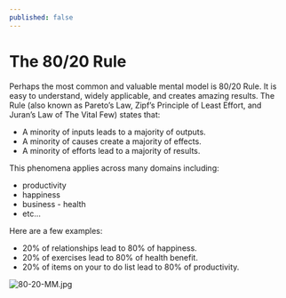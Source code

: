 ```yaml
---
published: false
---
```

# The 80/20 Rule

Perhaps the most common and valuable mental model is 80/20 Rule. It is easy to understand, widely applicable, and creates amazing results.  The Rule (also known as Pareto’s Law, Zipf’s Principle of Least Effort, and Juran’s Law of The Vital Few) states that:

- A minority of inputs leads to a majority of outputs.
- A minority of causes create a majority of effects.
- A minority of efforts lead to a majority of results.

This phenomena applies across many domains including:
- productivity
- happiness 
- business - health
- etc...

Here are a few examples:

- 20% of relationships lead to 80% of happiness.
- 20% of exercises lead to 80% of health benefit.
- 20% of items on your to do list lead to 80% of productivity.

![80-20-MM.jpg]({{site.baseurl}}/img/80-20-MM.jpg)
